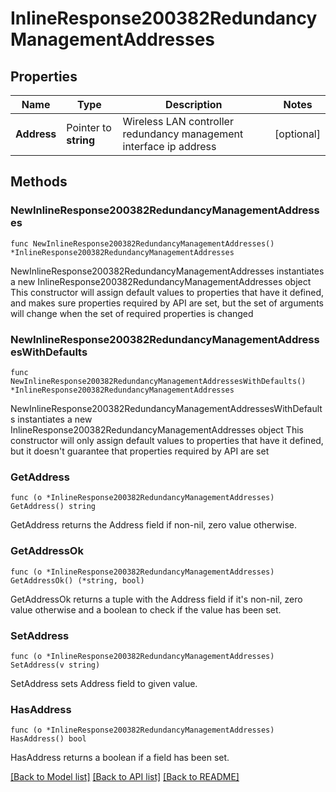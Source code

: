 # InlineResponse200382RedundancyManagementAddresses

## Properties

Name | Type | Description | Notes
------------ | ------------- | ------------- | -------------
**Address** | Pointer to **string** | Wireless LAN controller redundancy management interface ip address | [optional] 

## Methods

### NewInlineResponse200382RedundancyManagementAddresses

`func NewInlineResponse200382RedundancyManagementAddresses() *InlineResponse200382RedundancyManagementAddresses`

NewInlineResponse200382RedundancyManagementAddresses instantiates a new InlineResponse200382RedundancyManagementAddresses object
This constructor will assign default values to properties that have it defined,
and makes sure properties required by API are set, but the set of arguments
will change when the set of required properties is changed

### NewInlineResponse200382RedundancyManagementAddressesWithDefaults

`func NewInlineResponse200382RedundancyManagementAddressesWithDefaults() *InlineResponse200382RedundancyManagementAddresses`

NewInlineResponse200382RedundancyManagementAddressesWithDefaults instantiates a new InlineResponse200382RedundancyManagementAddresses object
This constructor will only assign default values to properties that have it defined,
but it doesn't guarantee that properties required by API are set

### GetAddress

`func (o *InlineResponse200382RedundancyManagementAddresses) GetAddress() string`

GetAddress returns the Address field if non-nil, zero value otherwise.

### GetAddressOk

`func (o *InlineResponse200382RedundancyManagementAddresses) GetAddressOk() (*string, bool)`

GetAddressOk returns a tuple with the Address field if it's non-nil, zero value otherwise
and a boolean to check if the value has been set.

### SetAddress

`func (o *InlineResponse200382RedundancyManagementAddresses) SetAddress(v string)`

SetAddress sets Address field to given value.

### HasAddress

`func (o *InlineResponse200382RedundancyManagementAddresses) HasAddress() bool`

HasAddress returns a boolean if a field has been set.


[[Back to Model list]](../README.md#documentation-for-models) [[Back to API list]](../README.md#documentation-for-api-endpoints) [[Back to README]](../README.md)


